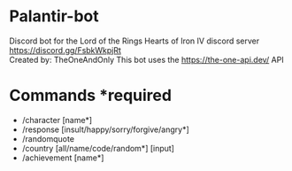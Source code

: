 # Palantir-bot
Discord bot for the Lord of the Rings Hearts of Iron IV discord server 
https://discord.gg/FsbkWkpjRt 
<br/>Created by: TheOneAndOnly
This bot uses the https://the-one-api.dev/ API
# Commands *required
- /character [name*]
- /response [insult/happy/sorry/forgive/angry*]
- /randomquote
- /country [all/name/code/random*] [input]
- /achievement [name*] 


